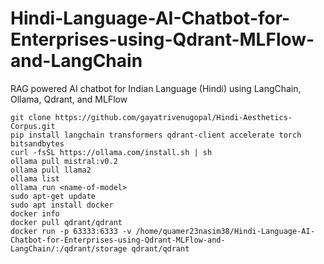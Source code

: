 # Hindi-Language-AI-Chatbot-for-Enterprises-using-Qdrant-MLFlow-and-LangChain
RAG powered AI chatbot for Indian Language (Hindi) using LangChain, Ollama, Qdrant, and MLFlow


```
git clone https://github.com/gayatrivenugopal/Hindi-Aesthetics-Corpus.git
pip install langchain transformers qdrant-client accelerate torch bitsandbytes
curl -fsSL https://ollama.com/install.sh | sh
ollama pull mistral:v0.2
ollama pull llama2
ollama list
ollama run <name-of-model>
sudo apt-get update
sudo apt install docker
docker info
docker pull qdrant/qdrant
docker run -p 63333:6333 -v /home/quamer23nasim38/Hindi-Language-AI-Chatbot-for-Enterprises-using-Qdrant-MLFlow-and-LangChain/:/qdrant/storage qdrant/qdrant
```
